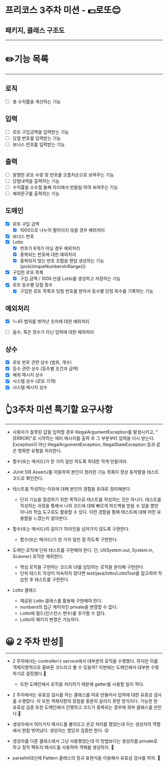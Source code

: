 # 프리코스 3주차 미션 - 💵로또😊

## 패키지, 클래스 구조도

---

# ✏️기능 목록

---

## 로직

- [ ] 총 수익률을 계산하는 기능

## 입력

- [ ] 로또 구입금액을 입력받는 기능
- [ ] 당첨 번호를 입력받는 기능
- [ ] 보너스 번호를 입력받는 기능

## 출력

- [ ] 발행한 로또 수량 및 번호를 오름차순으로 보여주는 기능
- [ ] 당첨내역을 출력하는 기능
- [ ] 수익률을 소수점 둘째 자리에서 반올림 하여 보여주는 기능
- [ ] 예외문구를 출력하는 기능

## 도메인

- [x] 로또 구입 금액
    - [x] 1000으로 나누어 떨어지지 않을 경우 예외처리
- [x] 보너스 번호
- [x] Lotto
    - [x] 번호가 6개가 아닐 경우 예외처리
    - [x] 중복되는 번호에 대한 예외처리
    - [x] 중복되지 않는 번호 조합을 랜덤 생성하는 기능 (pickUniqueNumbersInRange())
- [x] 구입한 로또 목록
    - [x] 구입 금액 / 1000 만큼 Lotto를 생성하고 저장하는 기능

- [x] 로또 등수별 당첨 횟수
    - [x] 구입한 로또 목록과 당첨 번호를 받아서 등수별 당첨 회수를 기록하는 기능

## 예외처리

- [x] 1~45 범위를 벗어난 숫자에 대한 예외처리

- [ ] 음수, 혹은 정수가 아닌 입력에 대한 예외처리

## 상수

- [x] 로또 번호 관련 상수 (범위, 개수)
- [x] 등수 관련 상수 (등수별 조건과 금액)
- [x] 예외 메시지 상수
- [x] 시스템 상수 (로또 가격)
- [x] 시스템 메시지 상수

# 👆3주차 미션 특기할 요구사항

---

- 사용자가 잘못된 값을 입력할 경우 IllegalArgumentException를 발생시키고, "[ERROR]"로 시작하는 에러 메시지를 출력 후 그 부분부터 입력을 다시 받는다.
  Exception이 아닌 IllegalArgumentException, IllegalStateException 등과 같은 명확한 유형을 처리한다.


- 함수(또는 메서드)가 한 가지 일만 하도록 최대한 작게 만들어라.


- JUnit 5와 AssertJ를 이용하여 본인이 정리한 기능 목록이 정상 동작함을 테스트 코드로 확인한다.


- 테스트를 작성하는 이유에 대해 본인의 경험을 토대로 정리해본다
    - 단지 기능을 점검하기 위한 목적으로 테스트를 작성하는 것은 아니다. 테스트를 작성하는 과정을 통해서 나의 코드에 대해
      빠르게 피드백을 받을 수 있을 뿐만 아니라 학습 도구로도 활용할 수 있다. 이런 경험을 통해 테스트에 대해 어떤 유용함을
      느꼈는지 알아본다.


- 함수(또는 메서드)의 길이가 15라인을 넘어가지 않도록 구현한다.
    - 함수(또는 메서드)가 한 가지 일만 잘 하도록 구현한다.


- 도메인 로직에 단위 테스트를 구현해야 한다. 단, UI(System.out, System.in, Scanner) 로직은 제외한다.
    - 핵심 로직을 구현하는 코드와 UI를 담당하는 로직을 분리해 구현한다.
    - 단위 테스트 작성이 익숙하지 않다면 test/java/lotto/LottoTest를 참고하여 학습한 후 테스트를 구현한다.


- Lotto 클래스
    - 제공된 Lotto 클래스를 활용해 구현해야 한다.
    - numbers의 접근 제어자인 private을 변경할 수 없다.
    - Lotto에 필드(인스턴스 변수)를 추가할 수 없다.
    - Lotto의 패키지 변경은 가능하다.

# 😀 2 주차 반성📕

---

- 2 주차에서는 controller나 service에서 대부분의 로직을 수행했다. 하지만 이를 객체지향적으로 올바른 코드라고
  볼 수 있을까? 이번에는 도메인에서 대부분 수행하기로 결정했다.🤗
    - 또한 도메인에서 로직을 처리하기 때문에 getter를 사용할 일이 적다.


- 2 주차에서는 유효성 검사를 하는 클래스를 따로 만들어서 입력에 대한 유효성 검사를 수행핬다.
  이 또한 객체지향의 장점을 충분히 살리지 못한 방식이다. 가능한 한 유효성 검증 또한 도메인에서 진행하고
  코드가 중복되는 경우에 외부 클래스를 만든다.🥰


- 생성자에서 여러가지 메서드를 불러오고 온갖 처리를 했었는데 이는 생성자의 역할에서 한참 벗어났다.
  생성자는 할당과 검증만 한다. 😊


- 생성자를 다른 클래스에서 그냥 사용했었는데 이 방법보다는 생성자를 private로 하고 정적 팩토리 메서드를 사용하여
  객체를 생성하자. 🫡


- parseInt대신에 Pattern 클래스의 정규 표현식을 이용해서 유효성 검사를 하자. 💪